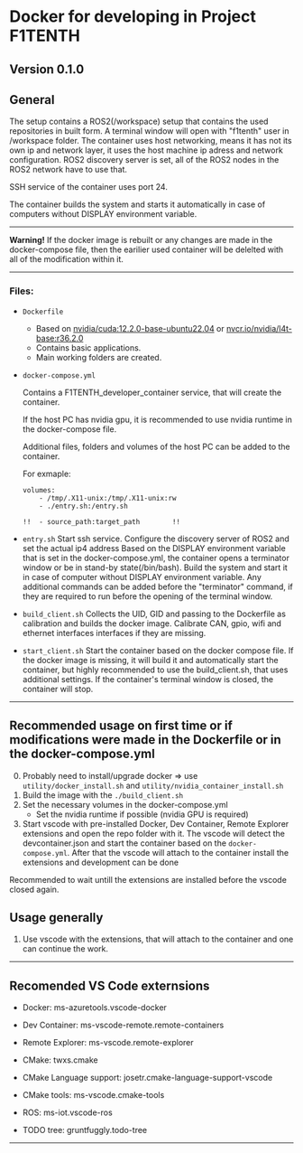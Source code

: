 # Docker for developing in Project F1TENTH
## Version 0.1.0

## General
The setup contains a ROS2(/workspace) setup that contains the used repositories in built form.
A terminal window will open with "f1tenth" user in /workspace folder. 
The container uses host networking, means it has not its own ip and network layer, it uses the host machine ip adress and network configuration.
ROS2 discovery server is set, all of the ROS2 nodes in the ROS2 network have to use that.

SSH service of the container uses port 24.

The container builds the system and starts it automatically in case of computers without DISPLAY environment variable.

---
**Warning!**
If the docker image is rebuilt or any changes are made in the docker-compose file, then the 
earilier used container will be delelted with all of the modification within it.

---
### Files:
- `Dockerfile`

    - Based on [nvidia/cuda:12.2.0-base-ubuntu22.04](https://hub.docker.com/r/nvidia/cuda) or [nvcr.io/nvidia/l4t-base:r36.2.0](https://hub.docker.com/r/nvidia/cuda)
    - Contains basic applications.
    - Main working folders are created.

- `docker-compose.yml`

    Contains a F1TENTH_developer_container service, that will create the container.

    If the host PC has nvidia gpu, it is recommended to use nvidia runtime in the docker-compose file.

    Additional files, folders and volumes of the host PC can be added to the container.

    For exmaple:
    ```
    volumes:
        - /tmp/.X11-unix:/tmp/.X11-unix:rw
        - ./entry.sh:/entry.sh

    !!  - source_path:target_path        !!
    ```

- `entry.sh`
Start ssh service.
Configure the discovery server of ROS2 and set the actual ip4 address
Based on the DISPLAY environment variable that is set in the docker-compose.yml, the container opens a terminator window or be in stand-by state(/bin/bash).
Build the system and start it in case of computer without DISPLAY environment variable.
Any additional commands can be added before the "terminator" command, if they are required to run before the opening of the terminal window. 

- `build_client.sh`
Collects the UID, GID and passing to the Dockerfile as calibration and builds the docker image. Calibrate CAN, gpio, wifi and ethernet interfaces interfaces if they are missing.

- `start_client.sh`
Start the container based on the docker compose file.
If the docker image is missing, it will build it and automatically start the container, but highly recommended to use the build_client.sh, that uses additional settings.
If the container's terminal window is closed, the container will stop.

---
## Recommended usage on first time or if modifications were made in the Dockerfile or in the docker-compose.yml
0. Probably need to install/upgrade docker => use `utility/docker_install.sh` and `utility/nvidia_container_install.sh`
1. Build the image with the `./build_client.sh`
2. Set the necessary volumes in the docker-compose.yml
    - Set the nvidia runtime if possible (nvidia GPU is required)
3. Start vscode with pre-installed Docker, Dev Container, Remote Explorer extensions and open the repo folder with it. The vscode will detect the devcontainer.json and start the container based on the `docker-compose.yml`. After that the vscode will attach to the container install the extensions and development can be done

Recommended to wait untill the extensions are installed before the vscode closed again.

## Usage generally
1. Use vscode with the extensions, that will attach to the container and one can continue the work.

---

## Recomended VS Code externsions
- Docker: ms-azuretools.vscode-docker
- Dev Container: ms-vscode-remote.remote-containers
- Remote Explorer: ms-vscode.remote-explorer

- CMake: twxs.cmake
- CMake Language support: josetr.cmake-language-support-vscode
- CMake tools: ms-vscode.cmake-tools
- ROS: ms-iot.vscode-ros
- TODO tree: gruntfuggly.todo-tree

---

